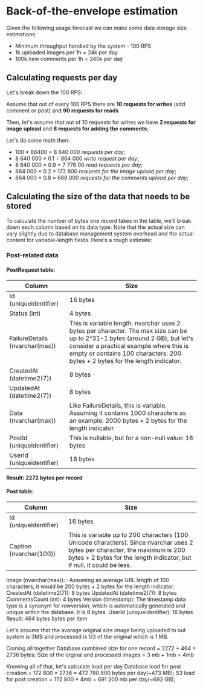 # Back-of-the-envelope estimation

Given the following usage forecast we can make some data storage size estimations:

- Minimum throughput handled by the system - 100 RPS
- 1k uploaded images per 1h = 24k per day
- 100k new comments per 1h = 240k per day


## Calculating requests per day

Let's break down the 100 RPS:

Assume that out of every 100 RPS there are **10 requests for writes** (add comment or post) and **90 requests for reads**

Then, let's assume that out of 10 requests for writes we have **2 requests for image upload** and **8 requests for adding the comments**;

Let's do some math then:

- 100 * 86400 = 8 640 000 *requests per day*;
- 8 640 000 * 0.1 = 864 000 *write request per day*;
- 8 640 000 * 0.9 = 7 776 00 *read requests per day*;
- 864 000 * 0.2 = 172 800 *requests for the image upload per day*;
- 864 000 * 0.8 = 688 000 *requests for the comments upload per day*;

## Calculating the size of the data that needs to be stored

To calculate the number of bytes one record takes in the table, we'll break down each column based on its data type. 
Note that the actual size can vary slightly due to database management system overhead and the actual content for variable-length fields. Here's a rough estimate:

### Post-related data

#### PostRequest table:
| Column | Size |
|--------|--------|
|Id (uniqueidentifier) | 16 bytes|
|Status (int) | 4 bytes |
| FailureDetails (nvarchar(max)) | This is variable length. nvarchar uses 2 bytes per character. The max size can be up to 2^31-1 bytes (around 2 GB), but let's consider a practical example where this is empty or contains 100 characters: 200 bytes + 2 bytes for the length indicator.|
|CreatedAt (datetime2(7))| 8 bytes |
| UpdatedAt (datetime2(7))| 8 bytes |
|Data (nvarchar(max)) | Like FailureDetails, this is variable. Assuming it contains 1000 characters as an example: 2000 bytes + 2 bytes for the length indicator|
|PostId (uniqueidentifier) | This is nullable, but for a non-null value: 16 bytes|
|UserId (uniqueidentifier)| 16 bytes |

**Result: 2272 bytes per record**

#### Post table:
| Column | Size |
|--------|--------|
|Id (uniqueidentifier)| 16 bytes|
|Caption (nvarchar(100))| This is variable up to 200 characters (100 Unicode characters). Since nvarchar uses 2 bytes per character, the maximum is 200 bytes + 2 bytes for the length indicator, but if null, it could be less.
Image (nvarchar(max)): : Assuming an average URL length of 100 characters, it would be 200 bytes + 2 bytes for the length indicator.
CreatedAt (datetime2(7)): 8 bytes
UpdatedAt (datetime2(7)): 8 bytes
CommentsCount (int): 4 bytes
Version (timestamp): The timestamp data type is a synonym for rowversion, which is automatically generated and unique within the database. It is 8 bytes.
UserId (uniqueidentifier): 16 bytes
Result:  464 bytes bytes per item

Let's assume that the avarage original size image being uploaded to out system is 3MB and processed is 1/3 of the original which is 1 MB.

Coming all together
Database combined size for one record = 2272 + 464 = 2736 bytes;
Size of the orginal and processed images = 3 mb + 1mb = 4mb

Knowing all of that, let's calculate load per day
Database load for post creation = 172 800 * 2736 = 472 780 800 bytes per day(~473 MB);
S3 load for post creation = 172 800 * 4mb = 691 200 mb per day(~692 GB);

